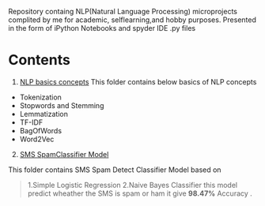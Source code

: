 Repository containg  NLP(Natural Language Processing) microprojects
complited by me for academic, selflearning,and hobby purposes.
Presented in the form of iPython Notebooks and spyder IDE .py files

# Contents
1. [NLP basics concepts](https://github.com/kiran73code/NLP_micro_project-/tree/master/Basic%20NLP%20Concepts)
     This folder contains below basics of NLP concepts 

- Tokenization 
- Stopwords and Stemming
- Lemmatization
- TF-IDF
- BagOfWords
- Word2Vec
  
 2. [SMS SpamClassifier Model](https://github.com/kiran73code/NLP_micro_projects-/tree/master/SpamClassifier) 
 
  This folder contains SMS Spam Detect Classifier Model based on 
   >1.Simple Logistic Regression
   >2.Naive Bayes Classifier
  this model predict wheather the SMS is spam or ham 
  it give **98.47%** Accuracy . 
  

